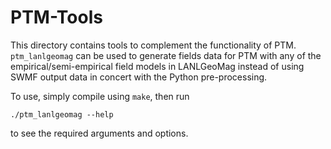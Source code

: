 # PTM-Tools

This directory contains tools to complement the functionality of PTM.
`ptm_lanlgeomag` can be used to generate fields data for PTM with any of
the empirical/semi-empirical field models in LANLGeoMag instead of using
SWMF output data in concert with the Python pre-processing.

To use, simply compile using `make`, then run

```
./ptm_lanlgeomag --help
```

to see the required arguments and options.
